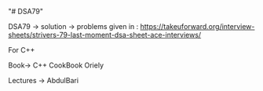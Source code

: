 "# DSA79"

DSA79 -> solution -> problems given in : https://takeuforward.org/interview-sheets/strivers-79-last-moment-dsa-sheet-ace-interviews/

For C++

Book-> C++ CookBook Oriely

Lectures -> AbdulBari
